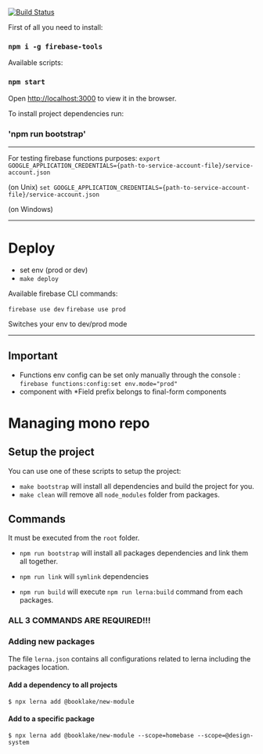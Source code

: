 [![Build Status](https://travis-ci.com/mikerudenko/BookLake.svg?token=NzGBdpmY6SmMTmyrEqkp&branch=master)](https://travis-ci.com/mikerudenko/BookLake)

First of all you need to install:

### `npm i -g firebase-tools`

Available scripts:

### `npm start`

Open [http://localhost:3000](http://localhost:3000) to view it in the browser.

To install project dependencies run:

### 'npm run bootstrap'

---

For testing firebase functions purposes:
`export GOOGLE_APPLICATION_CREDENTIALS={path-to-service-account-file}/service-account.json`

(on Unix)
`set GOOGLE_APPLICATION_CREDENTIALS={path-to-service-account-file}/service-account.json`

(on Windows)

---

# Deploy

- set env (prod or dev)
- `make deploy`

Available firebase CLI commands:

`firebase use dev`
`firebase use prod`

Switches your env to dev/prod mode

---

## Important

- Functions env config can be set only manually through the console : `firebase functions:config:set env.mode="prod"`
- component with \*Field prefix belongs to final-form components

# Managing mono repo

## Setup the project

You can use one of these scripts to setup the project:

- `make bootstrap` will install all dependencies and build the project for you.
- `make clean` will remove all `node_modules` folder from packages.

## Commands

It must be executed from the `root` folder.

- `npm run bootstrap` will install all packages dependencies and link them all together.

- `npm run link` will `symlink` dependencies

- `npm run build` will execute `npm run lerna:build` command from each packages.

### ALL 3 COMMANDS ARE REQUIRED!!!

### Adding new packages

The file `lerna.json` contains all configurations related to lerna including the packages location.

#### Add a dependency to all projects

```
$ npx lerna add @booklake/new-module
```

#### Add to a specific package

```
$ npx lerna add @booklake/new-module --scope=homebase --scope=@design-system
```
